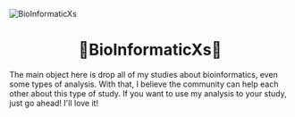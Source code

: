![BioInformaticXs](images/bioinf.GIF)
   
# <center>🧬BioInformaticXs🧬</center> # 


The main object here is drop all of my studies about bioinformatics, even some types of analysis. With that, I believe the community can help each other about this type of study. If you want to use my analysis to your study, just go ahead! I'll love it!

